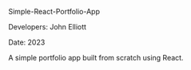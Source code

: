 Simple-React-Portfolio-App

Developers: John Elliott

Date: 2023


A simple portfolio app built from scratch using React.
